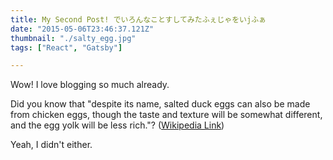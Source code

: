 ```yaml
---
title: My Second Post! でいろんなことすしてみたふぇじゃをいjふぁ
date: "2015-05-06T23:46:37.121Z"
thumbnail: "./salty_egg.jpg"
tags: ["React", "Gatsby"]

---
```


Wow! I love blogging so much already.

Did you know that "despite its name, salted duck eggs can also be made from
chicken eggs, though the taste and texture will be somewhat different, and the
egg yolk will be less rich."?
([Wikipedia Link](http://en.wikipedia.org/wiki/Salted_duck_egg))

Yeah, I didn't either.

